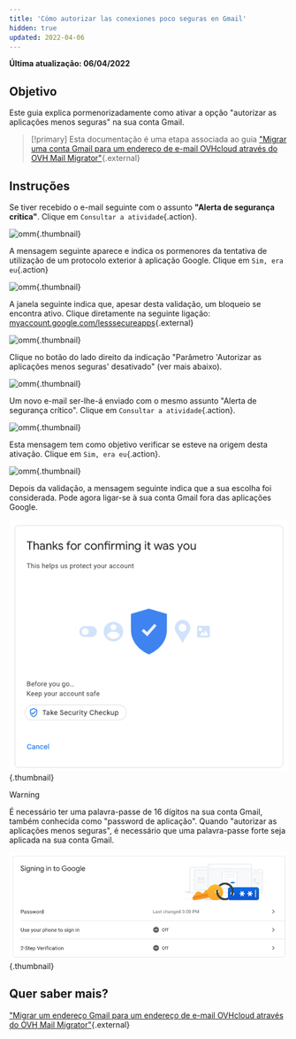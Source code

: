 ```yaml
---
title: 'Cómo autorizar las conexiones poco seguras en Gmail'
hidden: true
updated: 2022-04-06
---
```


**Última atualização: 06/04/2022**

## Objetivo


Este guia explica pormenorizadamente como ativar a opção "autorizar as aplicações menos seguras" na sua conta Gmail.

> [!primary] Esta documentação é uma etapa associada ao guia
> ["Migrar uma conta Gmail para um endereço de e-mail OVHcloud através do OVH Mail Migrator"](/pages/web/microsoft-collaborative-solutions/migrate_gmail_to_ovhcloud_by_omm){.external}

## Instruções

Se tiver recebido o e-mail seguinte com o assunto **"Alerta de segurança crítica"**. Clique em `Consultar a atividade`{.action}.

![omm](images/OMM-gmail-security-01.png){.thumbnail}

A mensagem seguinte aparece e indica os pormenores da tentativa de utilização de um protocolo exterior à aplicação Google. Clique em `Sim, era eu`{.action}

![omm](images/OMM-gmail-security-02.png){.thumbnail}

A janela seguinte indica que, apesar desta validação, um bloqueio se encontra ativo. Clique diretamente na seguinte ligação: [myaccount.google.com/lesssecureapps](https://myaccount.google.com/lesssecureapps){.external}

![omm](images/OMM-gmail-security-03.png){.thumbnail}

Clique no botão do lado direito da indicação "Parâmetro 'Autorizar as aplicações menos seguras' desativado" (ver mais abaixo).

![omm](images/OMM-gmail-security-04.png){.thumbnail}

Um novo e-mail ser-lhe-á enviado com o mesmo assunto "Alerta de segurança crítico". Clique em `Consultar a atividade`{.action}.

![omm](images/OMM-gmail-security-05.png){.thumbnail}

Esta mensagem tem como objetivo verificar se esteve na origem desta ativação. Clique em `Sim, era eu`{.action}.

![omm](images/OMM-gmail-security-06.png){.thumbnail}

Depois da validação, a mensagem seguinte indica que a sua escolha foi considerada. Pode agora ligar-se à sua conta Gmail fora das aplicações Google.

![omm](images/OMM-gmail-security-07.png){.thumbnail}

> [!warning]
>
> É necessário ter uma palavra-passe de 16 dígitos na sua conta Gmail, também conhecida como "password de aplicação". Quando "autorizar as aplicações menos seguras", é necessário que uma palavra-passe forte seja aplicada na sua conta Gmail.
>
> ![omm](images/OMM-gmail-security-08.png){.thumbnail}
>

## Quer saber mais?

["Migrar um endereço Gmail para um endereço de e-mail OVHcloud através do OVH Mail Migrator"](/pages/web/microsoft-collaborative-solutions/migrate_gmail_to_ovhcloud_by_omm){.external}

